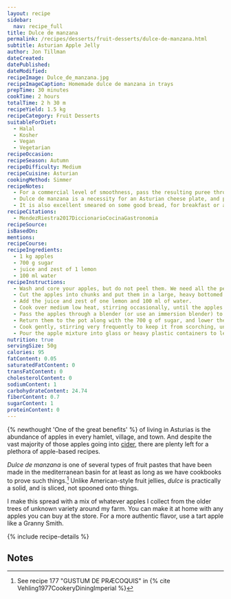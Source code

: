 ```yaml
---
layout: recipe
sidebar:
  nav: recipe_full
title: Dulce de manzana
permalink: /recipes/desserts/fruit-desserts/dulce-de-manzana.html
subtitle: Asturian Apple Jelly
author: Jon Tillman
dateCreated: 
datePublished: 
dateModified: 
recipeImage: Dulce_de_manzana.jpg
recipeImageCaption: Homemade dulce de manzana in trays
prepTime: 30 minutes
cookTime: 2 hours
totalTime: 2 h 30 m
recipeYield: 1.5 kg
recipeCategory: Fruit Desserts
suitableForDiet:
  - Halal
  - Kosher
  - Vegan
  - Vegetarian
recipeOccasion: 
recipeSeason: Autumn
recipeDifficulty: Medium
recipeCuisine: Asturian
cookingMethod: Simmer
recipeNotes:
  - For a commercial level of smoothness, pass the resulting puree through first a medium and then a fine chinois
  - Dulce de manzana is a necessity for an Asturian cheese plate, and pairs particularly well with strong blue cheeses.
  - It is also excellent smeared on some good bread, for breakfast or a snack
recipeCitations:
  - MendezRiestra2017DiccionarioCocinaGastronomia
recipeSource: 
isBasedOn:
mentions:
recipeCourse: 
recipeIngredients:
  - 1 kg apples
  - 700 g sugar
  - juice and zest of 1 lemon
  - 100 ml water
recipeInstructions:
  - Wash and core your apples, but do not peel them. We need all the pectin that the peels can provide to get this jelly to set right.
  - Cut the apples into chunks and put them in a large, heavy bottomed pot.
  - Add the juice and zest of one lemon and 100 ml of water.
  - Cook over medium low heat, stirring occasionally, until the apples are very soft; approximately 30 minutes.
  - Pass the apples through a blender (or use an immersion blender) to make a very fine puree. (see note 1)
  - Return them to the pot along with the 700 g of sugar, and lower the heat.
  - Cook gently, stirring very frequently to keep it from scorching, until a spoon stuck into the pot will stand up on its own (approximately 90 minutes)
  - Pour the apple mixture into glass or heavy plastic containers to let cool
nutrition: true
servingSize: 50g
calories: 95
fatContent: 0.05
saturatedFatContent: 0
transFatContent: 0
cholesterolContent: 0
sodiumContent: 1
carbohydrateContent: 24.74
fiberContent: 0.7
sugarContent: 1
proteinContent: 0
---
```

{% newthought 'One of the great benefits' %} of living in Asturias is the abundance of apples in every hamlet, village, and town. And despite the vast majority of those apples going into [cider](/culture/products/cider/), there are plenty left for a plethora of apple-based recipes.

*Dulce de manzana* is one of several types of fruit pastes that have been made in the mediterranean basin for at least as long as we have cookbooks to prove such things.[^1] Unlike American-style fruit jellies, *dulce* is practically a solid, and is sliced, not spooned onto things.

I make this spread with a mix of whatever apples I collect from the older trees of unknown variety around my farm. You can make it at home with any apples you can buy at the store. For a more authentic flavor, use a tart apple like a Granny Smith. 

{% include recipe-details %}

## Notes
[^1]: See recipe 177 "GUSTUM DE PRÆCOQUIS" in {% cite Vehling1977CookeryDiningImperial  %} 
